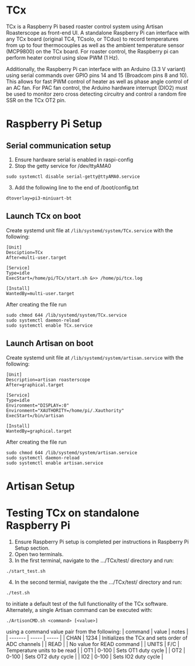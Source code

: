 # TCx
TCx is a Raspberry Pi based roaster control system using Artisan Roasterscope
as front-end UI. A standalone Raspberry Pi can interface with any TCx board 
(original TC4, TCsolo, or TCduo) to record temperatures from up to four
thermocouples as well as the ambient temperature sensor (MCP9800) on the TCx board. 
For roaster control, the Raspberry pi can perform heater control using slow PWM (1 Hz).

Additionally, the Raspberry Pi can interface with an Arduino (3.3 V variant)
using serial commands over GPIO pins 14 and 15 (Broadcom pins 8 and 10). This allows 
for fast PWM control of heater as well as phase angle control of an AC
fan. For PAC fan control, the Arduino hardware interrupt (DIO2) must be used to
monitor zero cross detecting circuitry and control a random fire SSR on the TCx
OT2 pin.

# Raspberry Pi Setup
## Serial communication setup
1. Ensure hardware serial is enabled in raspi-config
2. Stop the getty service for /dev/ttyAMA0
```
sudo systemctl disable serial-getty@ttyAMA0.service
```
3. Add the following line to the end of /boot/config.txt
```
dtoverlay=pi3-miniuart-bt
```
## Launch TCx on boot
Create systemd unit file at `/lib/systemd/system/TCx.service` with the
following:
```
[Unit]
Desciption=TCx
After=multi-user.target

[Service]
Type=idle
ExecStart=/home/pi/TCx/start.sh &>> /home/pi/tcx.log

[Install]
WantedBy=multi-user.target
```
After creating the file run
```
sudo chmod 644 /lib/systemd/system/TCx.service
sudo systemctl daemon-reload
sudo systemctl enable TCx.service
```

## Launch Artisan on boot
Create systemd unit file at `/lib/systemd/system/artisan.service` with the
following:
```
[Unit]
Description=artisan roasterscope
After=graphical.target

[Service]
Type=idle
Environment="DISPLAY=:0"
Environment="XAUTHORITY=/home/pi/.Xauthority"
ExecStart=/bin/artisan

[Install]
WantedBy=graphical.target
```
After creating the file run
```
sudo chmod 644 /lib/systemd/system/artisan.service
sudo systemctl daemon-reload
sudo systemctl enable artisan.service
```

# Artisan Setup

# Testing TCx on standalone Raspberry Pi
1. Ensure Raspberry Pi setup is completed per instructions in Raspberry Pi Setup
  section.
2. Open two terminals.
3. In the first terminal, navigate to the .../TCx/test/ directory and run:
```
./start_test.sh
```
4. In the second termial, navigate the the .../TCx/test/ directory and run:
```
./test.sh
```
to initiate a default test of the full functionality of the TCx software.
Alternately, a single Artisan command can be executed with:
```
./ArtisonCMD.sh <command> [<value>]
```
 using a command value pair from the following:
| command | value | notes |
| ------- | ----- | ----- |
| CHAN    | 1234  | Initializes the TCx and sets order of ADC channels |
| READ    |       | No value for READ command |
| UNITS   | F/C   | Temperature units to be read |
| OT1     | 0-100 | Sets OT1 duty cycle |
| OT2     | 0-100 | Sets OT2 duty cycle |
| IO2     | 0-100 | Sets IO2 duty cycle | 

